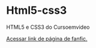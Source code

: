 # Html5-css3
 HTML5 e CSS3 do Cursoemvideo
 
 <a href="https://julietebs.github.io/Html5-css3/Exercícios/ex006/Fanfic.html">Acessar link de página de fanfic.</a>
